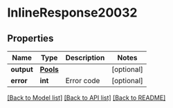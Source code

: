 # InlineResponse20032

## Properties
Name | Type | Description | Notes
------------ | ------------- | ------------- | -------------
**output** | [**Pools**](Pools.md) |  | [optional] 
**error** | **int** | Error code | [optional] 

[[Back to Model list]](../README.md#documentation-for-models) [[Back to API list]](../README.md#documentation-for-api-endpoints) [[Back to README]](../README.md)

